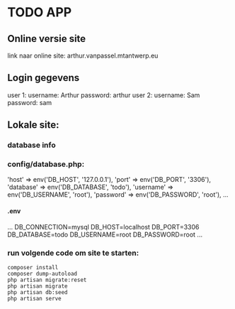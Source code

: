TODO APP
==================

## Online versie site
link naar online site: arthur.vanpassel.mtantwerp.eu

## Login gegevens
   user 1:
        username: Arthur
        password: arthur
    user 2:
        username: Sam
        password: sam


## Lokale site:
    
### database info
### config/database.php:
'host' => env('DB_HOST', '127.0.0.1'),
'port' => env('DB_PORT', '3306'),
'database' => env('DB_DATABASE', 'todo'),
'username' => env('DB_USERNAME', 'root'),
'password' => env('DB_PASSWORD', 'root'),
...

#### .env
...
DB_CONNECTION=mysql
DB_HOST=localhost
DB_PORT=3306
DB_DATABASE=todo
DB_USERNAME=root
DB_PASSWORD=root
...


### run volgende code om site te starten:

    composer install
    composer dump-autoload
    php artisan migrate:reset
    php artisan migrate
    php artisan db:seed
    php artisan serve
